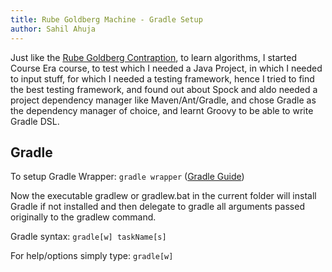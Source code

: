 ```yaml
---
title: Rube Goldberg Machine - Gradle Setup
author: Sahil Ahuja
---
```

Just like the [Rube Goldberg Contraption](https://en.wikipedia.org/wiki/Rube_Goldberg_machine),
to learn algorithms, I started Course Era course, to test which I needed a Java Project, in which I needed to input stuff, for which I needed a testing framework, hence I tried to find the best testing framework, and found out about Spock and aldo needed a project dependency manager like Maven/Ant/Gradle, and chose Gradle as the dependency manager of choice, and learnt Groovy to be able to write Gradle DSL.

Gradle
-----
To setup Gradle Wrapper: `gradle wrapper` ([Gradle Guide](https://docs.gradle.org/current/userguide/userguide.html))

Now the executable gradlew or gradlew.bat in the current folder will install Gradle if not installed and then delegate to gradle all arguments passed originally to the gradlew command.

Gradle syntax: `gradle[w] taskName[s]`

For help/options simply type: `gradle[w]`

